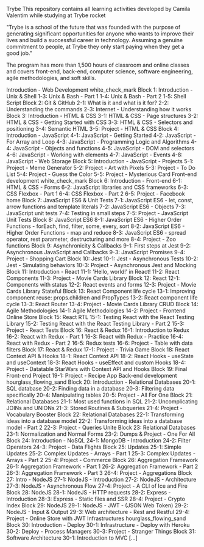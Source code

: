 Trybe
This repository contains all learning activities developed by Camila Valentim while studying at Trybe rocket

"Trybe is a school of the future that was founded with the purpose of generating significant opportunities for anyone who wants to improve their lives and build a successful career in technology. Assuming a genuine commitment to people, at Trybe they only start paying when they get a good job."

The program has more than 1,500 hours of classroom and online classes and covers front-end, back-end, computer science, software engineering, agile methodologies, and soft skills.

Introduction - Web Development white_check_mark
Block 1: Introduction - Unix & Shell
 1-3: Unix & Bash - Part 1
 1-4: Unix & Bash - Part 2
 1-5: Shell Script
Block 2: Git & GitHub
 2-1: What is it and what is it for?
 2-2: Understanding the commands
 2-3: Internet - Understanding how it works
Block 3: Introduction - HTML & CSS
 3-1: HTML & CSS - Page structures
 3-2: HTML & CSS - Getting Started with CSS
 3-3: HTML & CSS - Selectors and positioning
 3-4: Semantic HTML
 3-5: Project - HTML & CSS
Block 4: Introduction - JavaScript
 4-1: JavaScript - Getting Started
 4-2: JavaScript - For Array and Loop
 4-3: JavaScript - Programming Logic and Algorithms
 4-4: JavaScript - Objects and functions
 4-5: JavaScript - DOM and selectors
 4-6: JavaScript - Working with elements
 4-7: JavaScript - Events
 4-8: JavaScript - Web Storage
Block 5: Introduction - JavaScript - Projects
 5-1: Project - Meme Generator
 5-2: Project - Art with Pixels
 5-3: Project - To Do List
 5-4: Project - Guess the Color
 5-5: Project - Mysterious Card
Front-end development white_check_mark
Block 6: Introduction - Front-end
 6-1: HTML & CSS - Forms
 6-2: JavaScript libraries and CSS frameworks
 6-3: CSS Flexbox - Part 1
 6-4: CSS Flexbox - Part 2
 6-5: Project - Facebook home
Block 7: JavaScript ES6 & Unit Tests
 7-1: JavaScript ES6 - let, const, arrow functions and template literals
 7-2: JavaScript ES6 - Objects
 7-3: JavaScript unit tests
 7-4: Testing in small steps
 7-5: Project - JavaScript Unit Tests
Block 8: JavaScript ES6
 8-1: JavaScript ES6 - Higher Order Functions - forEach, find, filter, some, every, sort
 8-2: JavaScript ES6 - Higher Order Functions - map and reduce
 8-3: JavaScript ES6 - spread operator, rest parameter, destructuring and more
 8-4: Project - Zoo functions
Block 9: Asynchronicity & Callbacks
 9-1: First steps at Jest
 9-2: Asynchronous JavaScript and Callbacks
 9-3: JavaScript Promises
 9-4: Project - Shopping Cart
Block 10: Jest
 10-1: Jest - Asynchronous Tests
 10-2: Jest - Simulating behaviors
 10-3: Project - Asynchronous Jest and Mocking
Block 11: Introduction - React
 11-1: 'Hello, world!' in React!
 11-2: React Components
 11-3: Project - Movie Cards Library
Block 12: React
 12-1: Components with status
 12-2: React events and forms
 12-3: Project - Movie Cards Library Stateful
Block 13: React Component life cycle
 13-1: Improving component reuse: props.children and PropTypes
 13-2: React component life cycle
 13-3: React Router
 13-4: Project - Movie Cards Library CRUD
Block 14: Agile Methodologies
 14-1: Agile Methodologies
 14-2: Project - Frontend Online Store
Block 15: React RTL
 15-1: Testing React with the React Testing Library
 15-2: Testing React with the React Testing Library - Part 2
 15-3: Project - React Tests
Block 16: React & Redux
 16-1: Introduction to Redux
 16-2: React with Redux - Part 1
 16-3: React with Redux - Practice
 16-4: React with Redux - Part 2
 16-5: Redux tests
 16-6: Project - Table with data filters
Block 17: React & Redux
 17-1: Project - Trivia Game
Block 18: React Context API & Hooks
 18-1: React Context API
 18-2: React Hooks - useState and useContext
 18-3: React Hooks - useEffect and custom Hooks
 18-4: Project - Datatable StarWars with Context API and Hooks
Block 19: Final Front-end Project
 19-1: Project - Recipe App
Back-end development hourglass_flowing_sand
Block 20: Introduction - Relational Databases
 20-1: SQL database
 20-2: Finding data in a database
 20-3: Filtering data specifically
 20-4: Manipulating tables
 20-5: Project - All For One
Block 21: Relational Databases
 21-1: Most used functions in SQL
 21-2: Uncomplicating JOINs and UNIONs
 21-3: Stored Routines & Subqueries
 21-4: Project - Vocabulary Booster
Block 22: Relational Databases
 22-1: Transforming ideas into a database model
 22-2: Transforming ideas into a database model - Part 2
 22-3: Project - Queries Unite
Block 23: Relational Databases
 23-1: Normalization and Normal Forms
 23-2: Dumps & Project - One For All
Block 24: Introduction - NoSQL
 24-1: MongoDB - Introduction
 24-2: Filter Operators
 24-3: Project - Data Flights
Block 25: Updates
 25-1: Simple Updates
 25-2: Complex Updates - Arrays - Part 1
 25-3: Complex Updates - Arrays - Part 2
 25-4: Project - Commerce
Block 26: Aggregation Framework
 26-1: Aggregation Framework - Part 1
 26-2: Aggregation Framework - Part 2
 26-3: Aggregation Framework - Part 3
 26-4: Project - Aggregations
Block 27: Intro - NodeJS
 27-1: NodeJS - Introduction
 27-2: NodeJS - Architecture
 27-3: NodeJS - Asynchronous Flow
 27-4: Project - A CLI of Ice and Fire
Block 28: NodeJS
 28-1: NodeJS - HTTP requests
 28-2: Express - Introduction
 28-3: Express - Static files and SSR
 28-4: Project - Crypto Index
Block 29: NodeJS
 29-1: NodeJS - JWT - (JSON Web Token)
 29-2: NodeJS - Input & Output
 29-3: Web architecture - Rest and Restful
 29-4: Project - Online Store with JWT
Infrastructures hourglass_flowing_sand
Block 30: Introduction - Deploy
 30-1: Infrastructure - Deploy with Heroku
 30-2: Deploy - Process Managers
 30-3: Project - Stranger Things
Block 31: Software Architecture
 30-1: Introduction to MVC
[...]
